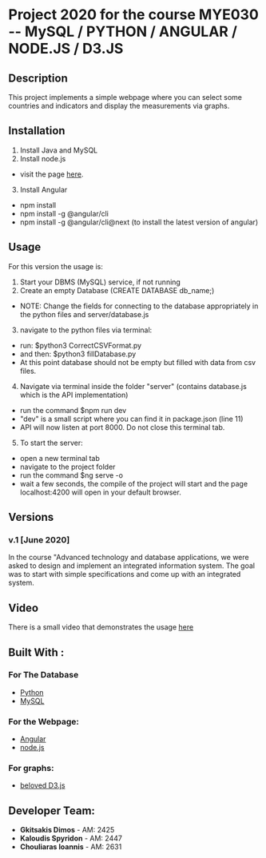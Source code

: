 # Project 2020 for the course MYE030 -- MySQL / PYTHON / ANGULAR / NODE.JS / D3.JS

## Description
This project implements a simple webpage where you can select some countries and indicators and display the measurements via graphs.

## Installation
1. Install Java and MySQL
2. Install node.js
  * visit the page [here](https://nodejs.org/en/download/).
3. Install Angular
  * npm install
  * npm install -g @angular/cli
  * npm install -g @angular/cli@next (to install the latest version of angular)


## Usage
For this version the usage is:
1. Start your DBMS (MySQL) service, if not running
2. Create an empty Database (CREATE DATABASE db_name;)
  * NOTE: Change the fields for connecting to the database appropriately in the python files and server/database.js
3. navigate to the python files via terminal:
  * run: $python3 CorrectCSVFormat.py
  * and then: $python3 fillDatabase.py
  * At this point database should not be empty but filled with data from csv files.
4. Navigate via terminal inside the folder "server" (contains   database.js which is the API implementation)
  * run the command $npm run dev
  * "dev" is a small script where you can find it in package.json (line 11)
  * API will now listen at port 8000. Do not close this terminal tab.
5. To start the server:
  * open a new terminal tab
  * navigate to the project folder
  * run the command $ng serve -o
  * wait a few seconds, the compile of the project will start and the page localhost:4200 will open in your default browser.

## Versions
### v.1 [June 2020]
In the course "Advanced technology and database applications, we were asked to design and implement an integrated information system. The goal was to start with simple specifications and come up with an integrated system.

## Video
There is a small video that demonstrates the usage [here](https://github.com/GiannisChouliaras/Advanced_Issues_in_Technology_and_Database_Applications--MYE030/tree/master/Deliverables)

## Built With :
### For The Database
* [Python](https://www.python.org/)
* [MySQL](https://www.mysql.com/)

### For the Webpage:
* [Angular](https://angular.io/)
* [node.js](https://nodejs.org/en/)

### For graphs:
* [beloved D3.js](https://d3js.org/)

## Developer Team:
* **Gkitsakis Dimos** - AM: 2425
* **Kaloudis Spyridon** - AM: 2447
* **Chouliaras Ioannis** - AM: 2631
